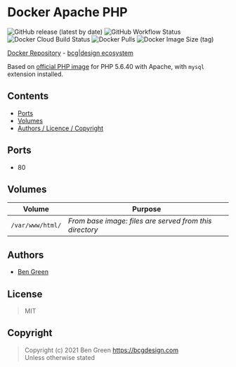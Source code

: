 # Docker Apache PHP

![GitHub release (latest by date)](https://img.shields.io/github/v/release/bencgreen/docker-apache-php) ![GitHub Workflow Status](https://img.shields.io/github/workflow/status/bencgreen/docker-apache-php/5.6-dev?label=github+5.6) ![Docker Cloud Build Status](https://img.shields.io/docker/cloud/build/bcgdesign/apache-php?label=docker) ![Docker Pulls](https://img.shields.io/docker/pulls/bcgdesign/apache-php?label=pulls) ![Docker Image Size (tag)](https://img.shields.io/docker/image-size/bcgdesign/apache-php/latest?label=size)

[Docker Repository](https://hub.docker.com/r/bcgdesign/apache-php) - [bcg|design ecosystem](https://github.com/bencgreen/docker)

Based on [official PHP image](https://hub.docker.com/_/php/) for PHP 5.6.40 with Apache, with `mysql` extension installed.

## Contents

* [Ports](#ports)
* [Volumes](#volumes)
* [Authors / Licence / Copyright](#authors)

## Ports

* 80

## Volumes

| Volume             | Purpose                                                 |
| ------------------ | ------------------------------------------------------- |
| `/var/www/html/`   | *From base image: files are served from this directory* |

## Authors

* [Ben Green](https://github.com/bencgreen)

## License

> MIT

## Copyright

> Copyright (c) 2021 Ben Green <https://bcgdesign.com>  
> Unless otherwise stated

